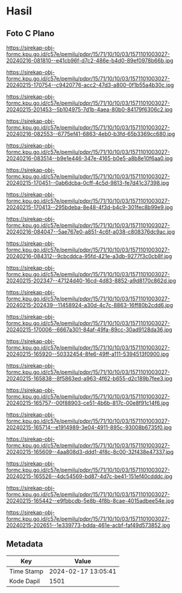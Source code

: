 # Hasil

## Foto C Plano

https://sirekap-obj-formc.kpu.go.id/c57e/pemilu/pdpr/15/71/10/10/03/1571101003027-20240216-081810--e41cb96f-d7c2-486e-b4d0-89ef0978b66b.jpg

https://sirekap-obj-formc.kpu.go.id/c57e/pemilu/pdpr/15/71/10/10/03/1571101003027-20240215-170754--c9420776-acc2-47d3-a800-0f1b55a4b30c.jpg

https://sirekap-obj-formc.kpu.go.id/c57e/pemilu/pdpr/15/71/10/10/03/1571101003027-20240215-201453--5b104975-7d1b-4aea-80b0-84179f6306c2.jpg

https://sirekap-obj-formc.kpu.go.id/c57e/pemilu/pdpr/15/71/10/10/03/1571101003027-20240216-082553--6775ef41-6863-4eb0-b3fd-65b3369cc680.jpg

https://sirekap-obj-formc.kpu.go.id/c57e/pemilu/pdpr/15/71/10/10/03/1571101003027-20240216-083514--b9e1e446-347e-4165-b0e5-a8b8e10f6aa0.jpg

https://sirekap-obj-formc.kpu.go.id/c57e/pemilu/pdpr/15/71/10/10/03/1571101003027-20240215-170451--0ab6dcba-0cff-4c5d-9813-fe7d41c37398.jpg

https://sirekap-obj-formc.kpu.go.id/c57e/pemilu/pdpr/15/71/10/10/03/1571101003027-20240215-170413--295bdeba-8e48-4f3d-b4c9-301fec8b99e9.jpg

https://sirekap-obj-formc.kpu.go.id/c57e/pemilu/pdpr/15/71/10/10/03/1571101003027-20240216-084047--5ae767e0-a851-4c6f-a038-c808376dc9ac.jpg

https://sirekap-obj-formc.kpu.go.id/c57e/pemilu/pdpr/15/71/10/10/03/1571101003027-20240216-084312--9cbcddca-95fd-421e-a3db-9277f3c0cb8f.jpg

https://sirekap-obj-formc.kpu.go.id/c57e/pemilu/pdpr/15/71/10/10/03/1571101003027-20240215-202347--47124d40-16cd-4d83-8852-a9d8170c862d.jpg

https://sirekap-obj-formc.kpu.go.id/c57e/pemilu/pdpr/15/71/10/10/03/1571101003027-20240215-202439--11458924-a30d-4c7c-8863-16ff80b2cdd6.jpg

https://sirekap-obj-formc.kpu.go.id/c57e/pemilu/pdpr/15/71/10/10/03/1571101003027-20240215-170006--6667a301-84af-49fa-89cc-30ad9128da36.jpg

https://sirekap-obj-formc.kpu.go.id/c57e/pemilu/pdpr/15/71/10/10/03/1571101003027-20240215-165920--50332454-8fe6-49ff-a111-5394513f0900.jpg

https://sirekap-obj-formc.kpu.go.id/c57e/pemilu/pdpr/15/71/10/10/03/1571101003027-20240215-165838--8f5863ed-a963-4f62-b655-d2c189b7fee3.jpg

https://sirekap-obj-formc.kpu.go.id/c57e/pemilu/pdpr/15/71/10/10/03/1571101003027-20240215-165757--00f88903-ce51-4b6b-817c-00e8f91c14f6.jpg

https://sirekap-obj-formc.kpu.go.id/c57e/pemilu/pdpr/15/71/10/10/03/1571101003027-20240215-165714--e1914989-3e04-4911-895c-93008b6735f0.jpg

https://sirekap-obj-formc.kpu.go.id/c57e/pemilu/pdpr/15/71/10/10/03/1571101003027-20240215-165609--4aa808d3-ddd1-4f8c-8c00-32f438e47337.jpg

https://sirekap-obj-formc.kpu.go.id/c57e/pemilu/pdpr/15/71/10/10/03/1571101003027-20240215-165526--4dc54569-bd87-4d7c-be41-151ef40cdddc.jpg

https://sirekap-obj-formc.kpu.go.id/c57e/pemilu/pdpr/15/71/10/10/03/1571101003027-20240215-165442--e9fbbcdb-5e8b-4f8b-8cae-4015adbee54e.jpg

https://sirekap-obj-formc.kpu.go.id/c57e/pemilu/pdpr/15/71/10/10/03/1571101003027-20240215-202651--1e339773-bdda-461e-acbf-faf49d573852.jpg


## Metadata

| Key        | Value               |
| ---------- | ------------------- |
| Time Stamp | 2024-02-17 13:05:41 |
| Kode Dapil | 1501                |



